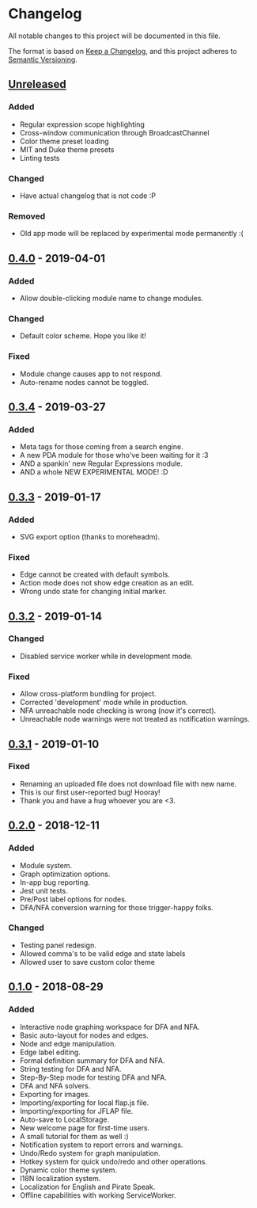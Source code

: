 # Changelog
All notable changes to this project will be documented in this file.

The format is based on [Keep a Changelog](https://keepachangelog.com/en/1.0.0/),
and this project adheres to [Semantic Versioning](https://semver.org/spec/v2.0.0.html).

## [Unreleased]
### Added
- Regular expression scope highlighting
- Cross-window communication through BroadcastChannel
- Color theme preset loading
- MIT and Duke theme presets
- Linting tests

### Changed
- Have actual changelog that is not code :P

### Removed
- Old app mode will be replaced by experimental mode permanently :(

## [0.4.0] - 2019-04-01
### Added
- Allow double-clicking module name to change modules.

### Changed
- Default color scheme. Hope you like it!

### Fixed
- Module change causes app to not respond.
- Auto-rename nodes cannot be toggled.

## [0.3.4] - 2019-03-27
### Added
- Meta tags for those coming from a search engine.
- A new PDA module for those who've been waiting for it :3
- AND a spankin' new Regular Expressions module.
- AND a whole NEW EXPERIMENTAL MODE! :D

## [0.3.3] - 2019-01-17
### Added
- SVG export option (thanks to moreheadm).
### Fixed
- Edge cannot be created with default symbols.
- Action mode does not show edge creation as an edit.
- Wrong undo state for changing initial marker.

## [0.3.2] - 2019-01-14
### Changed
- Disabled service worker while in development mode.

### Fixed
- Allow cross-platform bundling for project.
- Corrected 'development' mode while in production.
- NFA unreachable node checking is wrong (now it's correct).
- Unreachable node warnings were not treated as notification warnings.

## [0.3.1] - 2019-01-10
### Fixed
- Renaming an uploaded file does not download file with new name.
- This is our first user-reported bug! Hooray!
- Thank you and have a hug whoever you are <3.

## [0.2.0] - 2018-12-11
### Added
- Module system.
- Graph optimization options.
- In-app bug reporting.
- Jest unit tests.
- Pre/Post label options for nodes.
- DFA/NFA conversion warning for those trigger-happy folks.

### Changed
- Testing panel redesign.
- Allowed comma's to be valid edge and state labels
- Allowed user to save custom color theme

## [0.1.0] - 2018-08-29
### Added
- Interactive node graphing workspace for DFA and NFA.
- Basic auto-layout for nodes and edges.
- Node and edge manipulation.
- Edge label editing.
- Formal definition summary for DFA and NFA.
- String testing for DFA and NFA.
- Step-By-Step mode for testing DFA and NFA.
- DFA and NFA solvers.
- Exporting for images.
- Importing/exporting for local flap.js file.
- Importing/exporting for JFLAP file.
- Auto-save to LocalStorage.
- New welcome page for first-time users.
- A small tutorial for them as well :)
- Notification system to report errors and warnings.
- Undo/Redo system for graph manipulation.
- Hotkey system for quick undo/redo and other operations.
- Dynamic color theme system.
- I18N localization system.
- Localization for English and Pirate Speak.
- Offline capabilities with working ServiceWorker.

[Unreleased]: https://github.com/flapjs/FLAPJS-WebApp/compare/v0.4.0...HEAD
[0.4.0]: https://github.com/flapjs/FLAPJS-WebApp/compare/v0.3.4...v0.4.0
[0.3.4]: https://github.com/flapjs/FLAPJS-WebApp/compare/v0.3.3...v0.3.4
[0.3.3]: https://github.com/flapjs/FLAPJS-WebApp/compare/v0.3.2...v0.3.3
[0.3.2]: https://github.com/flapjs/FLAPJS-WebApp/compare/v0.3.1...v0.3.2
[0.3.1]: https://github.com/flapjs/FLAPJS-WebApp/compare/v0.2.0...v0.3.1
[0.2.0]: https://github.com/flapjs/FLAPJS-WebApp/compare/v0.1.0...v0.2.0
[0.1.0]: https://github.com/flapjs/FLAPJS-WebApp/releases/tag/v0.1.0